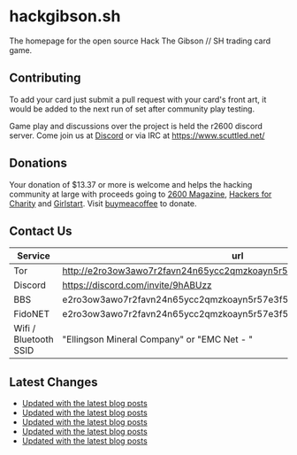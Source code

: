 # hackgibson.sh
The homepage for the open source Hack The Gibson // SH trading card game.


## Contributing

To add your card just submit a pull request with your card's front art, it would be added to the next run of set after community play testing.

Game play and discussions over the project is held the r2600 discord server. Come join us at [Discord](https://discord.com/invite/9hABUzz) or via IRC at https://www.scuttled.net/


## Donations

Your donation of $13.37 or more is welcome and helps the hacking community at large with proceeds going to [2600 Magazine](https://2600.com/), [Hackers for Charity](https://hackersforcharity.org) and [Girlstart](https://girlstart.org).  Visit [buymeacoffee](https://www.buymeacoffee.com/hackgibson.sh) to donate.


## Contact Us

Service | url
-|-
Tor | http://e2ro3ow3awo7r2favn24n65ycc2qmzkoayn5r57e3f56nvjwdcgg32ad.onion
Discord | https://discord.com/invite/9hABUzz
BBS | e2ro3ow3awo7r2favn24n65ycc2qmzkoayn5r57e3f56nvjwdcgg32ad.onion:23
FidoNET | e2ro3ow3awo7r2favn24n65ycc2qmzkoayn5r57e3f56nvjwdcgg32ad.onion:24554
Wifi / Bluetooth SSID | "Ellingson Mineral Company" or "EMC Net - <fidonet address>"

## Latest Changes
<!-- BLOG-POST-LIST:START -->
- [Updated with the latest blog posts](https://github.com/DFW2600/hackgibson.sh/commit/9aba7c00f58277641b7a8838deebaeae6a88b6ee)
- [Updated with the latest blog posts](https://github.com/DFW2600/hackgibson.sh/commit/3bc2b86e06738fe44b63b91372c5c150e682aa68)
- [Updated with the latest blog posts](https://github.com/DFW2600/hackgibson.sh/commit/ab0314124dbd8ffa0d0c34b606dd9973d98a2cf2)
- [Updated with the latest blog posts](https://github.com/DFW2600/hackgibson.sh/commit/9343fc3ae42b3e251f3a7ae40c43b216ad5fa121)
- [Updated with the latest blog posts](https://github.com/DFW2600/hackgibson.sh/commit/934afc892081d35e47395891c041e668a3489d00)
<!-- BLOG-POST-LIST:END -->
